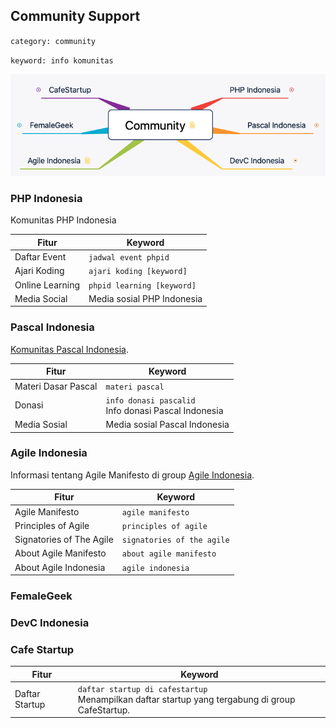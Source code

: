 ## Community Support
`category: community`

`keyword: info komunitas`


![Community](Community.png)



### PHP Indonesia

Komunitas PHP Indonesia

| Fitur | Keyword |
|---|---|
| Daftar Event | `jadwal event phpid` |
| Ajari Koding | `ajari koding [keyword]` |
| Online Learning | `phpid learning [keyword]` |
| Media Social | Media sosial PHP Indonesia |


### Pascal Indonesia

[Komunitas Pascal Indonesia](https://pascal-id.org).

| Fitur | Keyword |
|---|---|
| Materi Dasar Pascal | `materi pascal` |
| Donasi | `info donasi pascalid`<br>Info donasi Pascal Indonesia |
| Media Sosial | Media sosial Pascal Indonesia |

### Agile Indonesia

Informasi tentang Agile Manifesto di group [Agile Indonesia](https://t.me/agileindonesia).

| Fitur | Keyword |
|---|---|
| Agile Manifesto | `agile manifesto` |
| Principles of Agile | `principles of agile` |
| Signatories of The Agile | `signatories of the agile` |
| About Agile Manifesto | `about agile manifesto` |
| About Agile Indonesia | `agile indonesia` |

### FemaleGeek

### DevC Indonesia

### Cafe Startup

| Fitur | Keyword |
|---|---|
| Daftar Startup |`daftar startup di cafestartup` <br>Menampilkan daftar startup yang tergabung di group CafeStartup. |